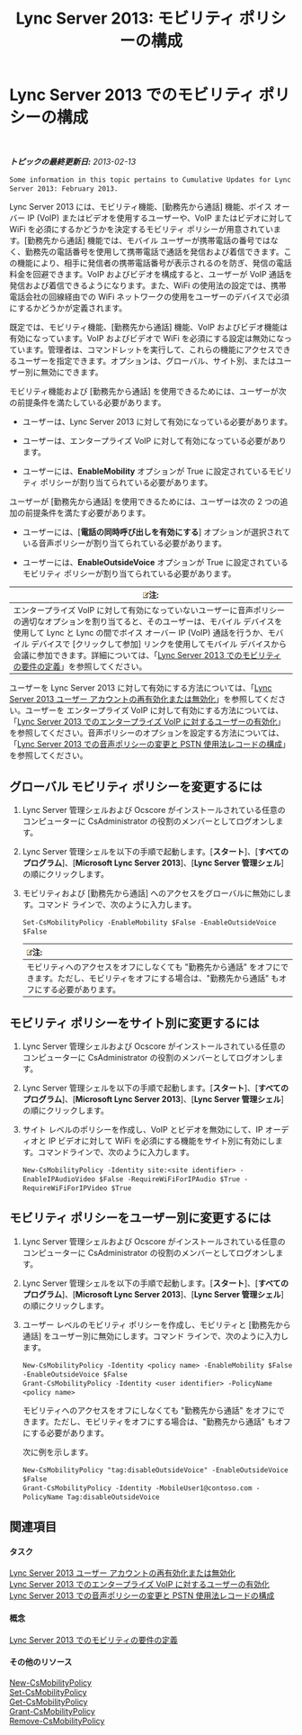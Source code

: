 ﻿---
title: 'Lync Server 2013: モビリティ ポリシーの構成'
TOCTitle: モビリティ ポリシーの構成
ms:assetid: 595536e0-9bb3-49a3-8d13-1a77351ebc62
ms:mtpsurl: https://technet.microsoft.com/ja-jp/library/Hh690018(v=OCS.15)
ms:contentKeyID: 48272164
ms.date: 05/19/2016
mtps_version: v=OCS.15
ms.translationtype: HT
---

# Lync Server 2013 でのモビリティ ポリシーの構成

 

_**トピックの最終更新日:** 2013-02-13_

    Some information in this topic pertains to Cumulative Updates for Lync Server 2013: February 2013.

Lync Server 2013 には、モビリティ機能、\[勤務先から通話\] 機能、ボイス オーバー IP (VoIP) またはビデオを使用するユーザーや、VoIP またはビデオに対して WiFi を必須にするかどうかを決定するモビリティ ポリシーが用意されています。\[勤務先から通話\] 機能では、モバイル ユーザーが携帯電話の番号ではなく、勤務先の電話番号を使用して携帯電話で通話を発信および着信できます。この機能により、相手に発信者の携帯電話番号が表示されるのを防ぎ、発信の電話料金を回避できます。VoIP およびビデオを構成すると、ユーザーが VoIP 通話を発信および着信できるようになります。また、WiFi の使用法の設定では、携帯電話会社の回線経由での WiFi ネットワークの使用をユーザーのデバイスで必須にするかどうかが定義されます。

既定では、モビリティ機能、\[勤務先から通話\] 機能、VoIP およびビデオ機能は有効になっています。VoIP およびビデオで WiFi を必須にする設定は無効になっています。管理者は、コマンドレットを実行して、これらの機能にアクセスできるユーザーを指定できます。オプションは、グローバル、サイト別、またはユーザー別に無効にできます。

モビリティ機能および \[勤務先から通話\] を使用できるためには、ユーザーが次の前提条件を満たしている必要があります。

  - ユーザーは、Lync Server 2013 に対して有効になっている必要があります。

  - ユーザーは、エンタープライズ VoIP に対して有効になっている必要があります。

  - ユーザーには、**EnableMobility** オプションが True に設定されているモビリティ ポリシーが割り当てられている必要があります。

ユーザーが \[勤務先から通話\] を使用できるためには、ユーザーは次の 2 つの追加の前提条件を満たす必要があります。

  - ユーザーには、\[**電話の同時呼び出しを有効にする**\] オプションが選択されている音声ポリシーが割り当てられている必要があります。

  - ユーザーには、**EnableOutsideVoice** オプションが True に設定されているモビリティ ポリシーが割り当てられている必要があります。

<table>
<thead>
<tr class="header">
<th><img src="images/Gg412781.note(OCS.15).gif" title="note" alt="note" />注:</th>
</tr>
</thead>
<tbody>
<tr class="odd">
<td>エンタープライズ VoIP に対して有効になっていないユーザーに音声ポリシーの適切なオプションを割り当てると、そのユーザーは、モバイル デバイスを使用して Lync と Lync の間でボイス オーバー IP (VoIP) 通話を行うか、モバイル デバイスで [クリックして参加] リンクを使用してモバイル デバイスから会議に参加できます。詳細については、「<a href="lync-server-2013-defining-your-mobility-requirements.md">Lync Server 2013 でのモビリティの要件の定義</a>」を参照してください。</td>
</tr>
</tbody>
</table>


ユーザーを Lync Server 2013 に対して有効にする方法については、「[Lync Server 2013 ユーザー アカウントの再有効化または無効化](lync-server-2013-disable-or-re-enable-user-account-for-lync-server.md)」を参照してください。ユーザーを エンタープライズ VoIP に対して有効にする方法については、「[Lync Server 2013 でのエンタープライズ VoIP に対するユーザーの有効化](lync-server-2013-enable-users-for-enterprise-voice.md)」を参照してください。音声ポリシーのオプションを設定する方法については、「[Lync Server 2013 での音声ポリシーの変更と PSTN 使用法レコードの構成](lync-server-2013-modify-a-voice-policy-and-configure-pstn-usage-records.md)」を参照してください。

## グローバル モビリティ ポリシーを変更するには

1.  Lync Server 管理シェルおよび Ocscore がインストールされている任意のコンピューターに CsAdministrator の役割のメンバーとしてログオンします。

2.  Lync Server 管理シェルを以下の手順で起動します。\[**スタート**\]、\[**すべてのプログラム**\]、\[**Microsoft Lync Server 2013**\]、\[**Lync Server 管理シェル**\] の順にクリックします。

3.  モビリティおよび \[勤務先から通話\] へのアクセスをグローバルに無効にします。コマンド ラインで、次のように入力します。
    
        Set-CsMobilityPolicy -EnableMobility $False -EnableOutsideVoice $False
    
    <table>
    <thead>
    <tr class="header">
    <th><img src="images/Gg412781.note(OCS.15).gif" title="note" alt="note" />注:</th>
    </tr>
    </thead>
    <tbody>
    <tr class="odd">
    <td>モビリティへのアクセスをオフにしなくても &quot;勤務先から通話&quot; をオフにできます。ただし、モビリティをオフにする場合は、&quot;勤務先から通話&quot; もオフにする必要があります。</td>
    </tr>
    </tbody>
    </table>


## モビリティ ポリシーをサイト別に変更するには

1.  Lync Server 管理シェルおよび Ocscore がインストールされている任意のコンピューターに CsAdministrator の役割のメンバーとしてログオンします。

2.  Lync Server 管理シェルを以下の手順で起動します。\[**スタート**\]、\[**すべてのプログラム**\]、\[**Microsoft Lync Server 2013**\]、\[**Lync Server 管理シェル**\] の順にクリックします。

3.  サイト レベルのポリシーを作成し、VoIP とビデオを無効にして、IP オーディオと IP ビデオに対して WiFi を必須にする機能をサイト別に有効にします。コマンドラインで、次のように入力します。
    
        New-CsMobilityPolicy -Identity site:<site identifier> -EnableIPAudioVideo $False -RequireWiFiForIPAudio $True -RequireWiFiForIPVideo $True

## モビリティ ポリシーをユーザー別に変更するには

1.  Lync Server 管理シェルおよび Ocscore がインストールされている任意のコンピューターに CsAdministrator の役割のメンバーとしてログオンします。

2.  Lync Server 管理シェルを以下の手順で起動します。\[**スタート**\]、\[**すべてのプログラム**\]、\[**Microsoft Lync Server 2013**\]、\[**Lync Server 管理シェル**\] の順にクリックします。

3.  ユーザー レベルのモビリティ ポリシーを作成し、モビリティと \[勤務先から通話\] をユーザー別に無効にします。コマンド ラインで、次のように入力します。
    
        New-CsMobilityPolicy -Identity <policy name> -EnableMobility $False -EnableOutsideVoice $False
        Grant-CsMobilityPolicy -Identity <user identifier> -PolicyName <policy name>
    
    モビリティへのアクセスをオフにしなくても "勤務先から通話" をオフにできます。ただし、モビリティをオフにする場合は、"勤務先から通話" もオフにする必要があります。
    
    次に例を示します。
    
        New-CsMobilityPolicy "tag:disableOutsideVoice" -EnableOutsideVoice $False
        Grant-CsMobilityPolicy -Identity -MobileUser1@contoso.com -PolicyName Tag:disableOutsideVoice

## 関連項目

#### タスク

[Lync Server 2013 ユーザー アカウントの再有効化または無効化](lync-server-2013-disable-or-re-enable-user-account-for-lync-server.md)  
[Lync Server 2013 でのエンタープライズ VoIP に対するユーザーの有効化](lync-server-2013-enable-users-for-enterprise-voice.md)  
[Lync Server 2013 での音声ポリシーの変更と PSTN 使用法レコードの構成](lync-server-2013-modify-a-voice-policy-and-configure-pstn-usage-records.md)  

#### 概念

[Lync Server 2013 でのモビリティの要件の定義](lync-server-2013-defining-your-mobility-requirements.md)  

#### その他のリソース

[New-CsMobilityPolicy](https://docs.microsoft.com/en-us/powershell/module/skype/New-CsMobilityPolicy)  
[Set-CsMobilityPolicy](set-csmobilitypolicy.md)  
[Get-CsMobilityPolicy](get-csmobilitypolicy.md)  
[Grant-CsMobilityPolicy](grant-csmobilitypolicy.md)  
[Remove-CsMobilityPolicy](remove-csmobilitypolicy.md)

